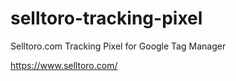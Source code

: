 # selltoro-tracking-pixel

Selltoro.com Tracking Pixel for Google Tag Manager

https://www.selltoro.com/
